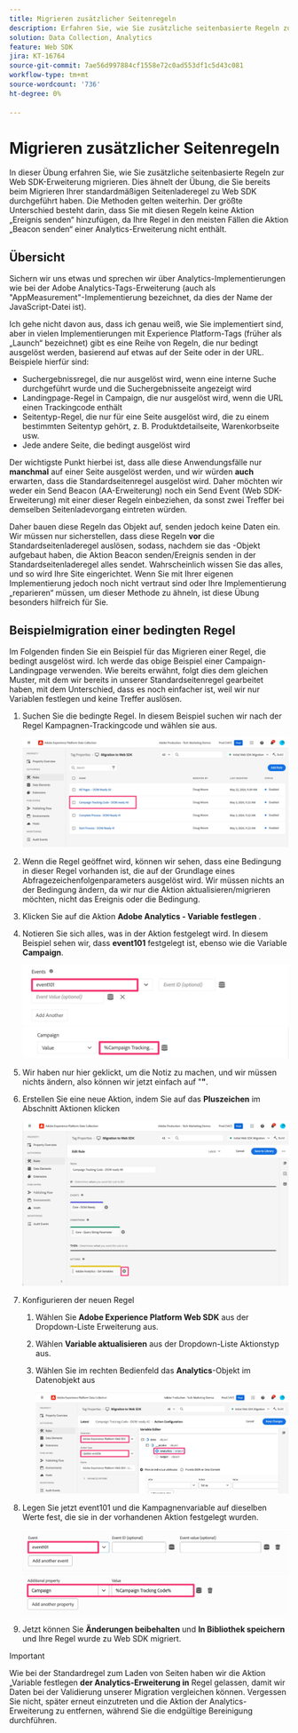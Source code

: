 ```yaml
---
title: Migrieren zusätzlicher Seitenregeln
description: Erfahren Sie, wie Sie zusätzliche seitenbasierte Regeln zur Web SDK-Erweiterung migrieren.
solution: Data Collection, Analytics
feature: Web SDK
jira: KT-16764
source-git-commit: 7ae56d997884cf1558e72c0ad553df1c5d43c081
workflow-type: tm+mt
source-wordcount: '736'
ht-degree: 0%

---
```



# Migrieren zusätzlicher Seitenregeln

In dieser Übung erfahren Sie, wie Sie zusätzliche seitenbasierte Regeln zur Web SDK-Erweiterung migrieren. Dies ähnelt der Übung, die Sie bereits beim Migrieren Ihrer standardmäßigen Seitenladeregel zu Web SDK durchgeführt haben. Die Methoden gelten weiterhin. Der größte Unterschied besteht darin, dass Sie mit diesen Regeln keine Aktion „Ereignis senden“ hinzufügen, da Ihre Regel in den meisten Fällen die Aktion „Beacon senden“ einer Analytics-Erweiterung nicht enthält.

## Übersicht

Sichern wir uns etwas und sprechen wir über Analytics-Implementierungen wie bei der Adobe Analytics-Tags-Erweiterung (auch als &quot;AppMeasurement&quot;-Implementierung bezeichnet, da dies der Name der JavaScript-Datei ist).

Ich gehe nicht davon aus, dass ich genau weiß, wie Sie implementiert sind, aber in vielen Implementierungen mit Experience Platform-Tags (früher als „Launch“ bezeichnet) gibt es eine Reihe von Regeln, die nur bedingt ausgelöst werden, basierend auf etwas auf der Seite oder in der URL. Beispiele hierfür sind:

* Suchergebnissregel, die nur ausgelöst wird, wenn eine interne Suche durchgeführt wurde und die Suchergebnisseite angezeigt wird
* Landingpage-Regel in Campaign, die nur ausgelöst wird, wenn die URL einen Trackingcode enthält
* Seitentyp-Regel, die nur für eine Seite ausgelöst wird, die zu einem bestimmten Seitentyp gehört, z. B. Produktdetailseite, Warenkorbseite usw.
* Jede andere Seite, die bedingt ausgelöst wird

Der wichtigste Punkt hierbei ist, dass alle diese Anwendungsfälle nur **manchmal** auf einer Seite ausgelöst werden, und wir würden **auch** erwarten, dass die Standardseitenregel ausgelöst wird. Daher möchten wir weder ein Send Beacon (AA-Erweiterung) noch ein Send Event (Web SDK-Erweiterung) mit einer dieser Regeln einbeziehen, da sonst zwei Treffer bei demselben Seitenladevorgang eintreten würden.

Daher bauen diese Regeln das Objekt auf, senden jedoch keine Daten ein. Wir müssen nur sicherstellen, dass diese Regeln **vor** die Standardseitenladeregel auslösen, sodass, nachdem sie das -Objekt aufgebaut haben, die Aktion Beacon senden/Ereignis senden in der Standardseitenladeregel alles sendet. Wahrscheinlich wissen Sie das alles, und so wird Ihre Site eingerichtet. Wenn Sie mit Ihrer eigenen Implementierung jedoch noch nicht vertraut sind oder Ihre Implementierung „reparieren“ müssen, um dieser Methode zu ähneln, ist diese Übung besonders hilfreich für Sie.

## Beispielmigration einer bedingten Regel

Im Folgenden finden Sie ein Beispiel für das Migrieren einer Regel, die bedingt ausgelöst wird. Ich werde das obige Beispiel einer Campaign-Landingpage verwenden. Wie bereits erwähnt, folgt dies dem gleichen Muster, mit dem wir bereits in unserer Standardseitenregel gearbeitet haben, mit dem Unterschied, dass es noch einfacher ist, weil wir nur Variablen festlegen und keine Treffer auslösen.

1. Suchen Sie die bedingte Regel. In diesem Beispiel suchen wir nach der Regel Kampagnen-Trackingcode und wählen sie aus.

   ![Campaign-Trackingcode-Regel auswählen](assets/campaign-tracking-code-rule-select.jpg)

1. Wenn die Regel geöffnet wird, können wir sehen, dass eine Bedingung in dieser Regel vorhanden ist, die auf der Grundlage eines Abfragezeichenfolgenparameters ausgelöst wird. Wir müssen nichts an der Bedingung ändern, da wir nur die Aktion aktualisieren/migrieren möchten, nicht das Ereignis oder die Bedingung.
1. Klicken Sie auf die Aktion **Adobe Analytics - Variable festlegen** .
1. Notieren Sie sich alles, was in der Aktion festgelegt wird. In diesem Beispiel sehen wir, dass **event101** festgelegt ist, ebenso wie die Variable **Campaign**.

   ![event101](assets/event101.jpg)
   ![Kampagnenvariable](assets/campaign-variable.jpg)

1. Wir haben nur hier geklickt, um die Notiz zu machen, und wir müssen nichts ändern, also können wir jetzt einfach auf &quot;**&quot;**.
1. Erstellen Sie eine neue Aktion, indem Sie auf das **Pluszeichen** im Abschnitt Aktionen klicken

   ![Neue Aktion](assets/new-action-conditional-rule.jpg)

1. Konfigurieren der neuen Regel
   1. Wählen Sie **Adobe Experience Platform Web SDK** aus der Dropdown-Liste Erweiterung aus.
   1. Wählen **Variable aktualisieren** aus der Dropdown-Liste Aktionstyp aus.
   1. Wählen Sie im rechten Bedienfeld das **Analytics**-Objekt im Datenobjekt aus

      ![Aktion „Variable aktualisieren“](assets/configure-conditional-rule-action.jpg)

1. Legen Sie jetzt event101 und die Kampagnenvariable auf dieselben Werte fest, die sie in der vorhandenen Aktion festgelegt wurden.

   ![Ereignis festlegen101](assets/web-sdk-event101.jpg)
   ![Kampagne festlegen](assets/web-sdk-campaign-var.jpg)

1. Jetzt können Sie **Änderungen beibehalten** und **In Bibliothek speichern** und Ihre Regel wurde zu Web SDK migriert.

>[!IMPORTANT]
>
>Wie bei der Standardregel zum Laden von Seiten haben wir die Aktion „Variable festlegen **der Analytics-Erweiterung in** Regel gelassen, damit wir Daten bei der Validierung unserer Migration vergleichen können. Vergessen Sie nicht, später erneut einzutreten und die Aktion der Analytics-Erweiterung zu entfernen, während Sie die endgültige Bereinigung durchführen.



